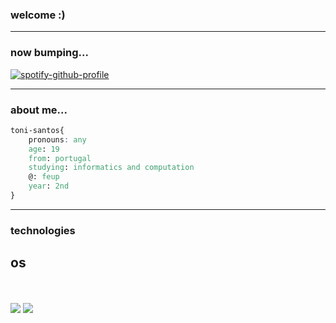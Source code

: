 ### welcome :)

------------------------------

### now bumping...

[![spotify-github-profile](https://spotify-github-profile.vercel.app/api/view?uid=11137900706&cover_image=true&theme=novatorem)](https://github.com/kittinan/spotify-github-profile)

------------------------------

### about me...

```css
toni-santos{
	pronouns: any
	age: 19
	from: portugal
	studying: informatics and computation
	@: feup
	year: 2nd
}
```

------------------------------

### technologies

## os
<br></br>
<img src="https://img.shields.io/badge/OS-Arch%20Linux-informational?style=flat&logo=arch%20linux&logoColor=white&color=7ee787">
<img src="https://img.shields.io/badge/Windows-0078D6-informational?style=flat&logo=windows&logoColor=white&color=7ee787">


<!--
**toni-santos/toni-santos** is a ✨ _special_ ✨ repository because its `README.md` (this file) appears on your GitHub profile.

Here are some ideas to get you started:

- 🔭 I’m currently working on ...
- 🌱 I’m currently learning ...
- 👯 I’m looking to collaborate on ...
- 🤔 I’m looking for help with ...
- 💬 Ask me about ...
- 📫 How to reach me: ...
- 😄 Pronouns: ...
- ⚡ Fun fact: ...
-->
